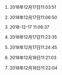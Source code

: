 1. 2018年12月17日11:03:51
2. 2018年12月17日11:06:50
3. 2018-12-17 11:08:37
4. 2018年12月17日11:23:35
5. 2018年12月17日11:24:45


6. 2018年12月18日11:21:03
7. 2018年12月18日11:22:04
